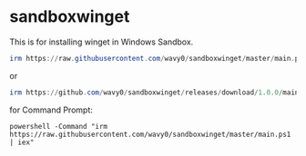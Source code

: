 # sandboxwinget
This is for installing winget in Windows Sandbox.

```powershell
irm https://raw.githubusercontent.com/wavy0/sandboxwinget/master/main.ps1 | iex
```
or
```powershell
irm https://github.com/wavy0/sandboxwinget/releases/download/1.0.0/main.ps1 | iex
```
for Command Prompt:
```batch
powershell -Command "irm https://raw.githubusercontent.com/wavy0/sandboxwinget/master/main.ps1 | iex"
```
